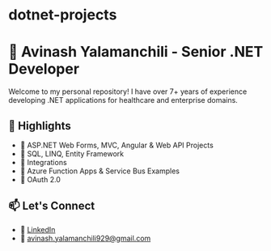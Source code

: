 ﻿# dotnet-projects
# 👋 Avinash Yalamanchili - Senior .NET Developer

Welcome to my personal repository! I have over 7+ years of experience developing .NET applications for healthcare and enterprise domains.

## 🚀 Highlights

- 🔹 ASP.NET Web Forms, MVC, Angular & Web API Projects
- 🔹 SQL, LINQ, Entity Framework
- 🔹 Integrations
- 🔹 Azure Function Apps & Service Bus Examples
- 🔹 OAuth 2.0

## 📫 Let's Connect

- 🔗 [LinkedIn](www.linkedin.com/in/yalamanchili-avinash)
- 📧 avinash.yalamanchili929@gmail.com